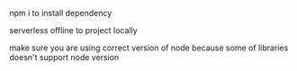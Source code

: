 npm i to install dependency

serverless offline to project locally

make sure you are using correct version of node because some of libraries doesn't support node version
